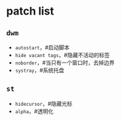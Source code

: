 # patch list

## `dwm`

* `autostart`，#启动脚本
* `hide vacant tags`，#隐藏不活动的标签
* `noborder`，#当只有一个窗口时，去掉边界
* `systray`，#系统托盘

## `st`

* `hidecursor`，#隐藏光标
* `alpha`，#透明化

